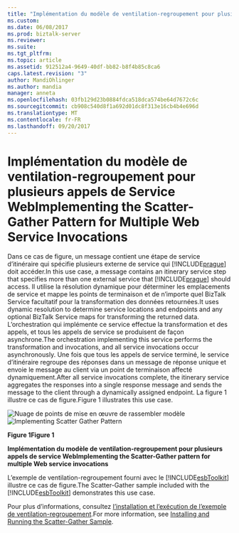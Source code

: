 ```yaml
---
title: "Implémentation du modèle de ventilation-regroupement pour plusieurs appels de Service Web | Documents Microsoft"
ms.custom: 
ms.date: 06/08/2017
ms.prod: biztalk-server
ms.reviewer: 
ms.suite: 
ms.tgt_pltfrm: 
ms.topic: article
ms.assetid: 912512a4-9649-40df-bb82-b8f4b85c8ca6
caps.latest.revision: "3"
author: MandiOhlinger
ms.author: mandia
manager: anneta
ms.openlocfilehash: 03fb129d23b0884fdca518dca574be64d7672c6c
ms.sourcegitcommit: cb908c540d8f1a692d01dc8f313e16cb4b4e696d
ms.translationtype: MT
ms.contentlocale: fr-FR
ms.lasthandoff: 09/20/2017
---
```

# <a name="implementing-the-scatter-gather-pattern-for-multiple-web-service-invocations"></a><span data-ttu-id="5b5a4-102">Implémentation du modèle de ventilation-regroupement pour plusieurs appels de Service Web</span><span class="sxs-lookup"><span data-stu-id="5b5a4-102">Implementing the Scatter-Gather Pattern for Multiple Web Service Invocations</span></span>
<span data-ttu-id="5b5a4-103">Dans ce cas de figure, un message contient une étape de service d’itinéraire qui spécifie plusieurs externe de service qui [!INCLUDE[prague](../includes/prague-md.md)] doit accéder.</span><span class="sxs-lookup"><span data-stu-id="5b5a4-103">In this use case, a message contains an itinerary service step that specifies more than one external service that [!INCLUDE[prague](../includes/prague-md.md)] should access.</span></span> <span data-ttu-id="5b5a4-104">Il utilise la résolution dynamique pour déterminer les emplacements de service et mappe les points de terminaison et de n’importe quel BizTalk Service facultatif pour la transformation des données retournées.</span><span class="sxs-lookup"><span data-stu-id="5b5a4-104">It uses dynamic resolution to determine service locations and endpoints and any optional BizTalk Service maps for transforming the returned data.</span></span> <span data-ttu-id="5b5a4-105">L’orchestration qui implémente ce service effectue la transformation et des appels, et tous les appels de service se produisent de façon asynchrone.</span><span class="sxs-lookup"><span data-stu-id="5b5a4-105">The orchestration implementing this service performs the transformation and invocations, and all service invocations occur asynchronously.</span></span> <span data-ttu-id="5b5a4-106">Une fois que tous les appels de service terminé, le service d’itinéraire regroupe des réponses dans un message de réponse unique et envoie le message au client via un point de terminaison affecté dynamiquement.</span><span class="sxs-lookup"><span data-stu-id="5b5a4-106">After all service invocations complete, the itinerary service aggregates the responses into a single response message and sends the message to the client through a dynamically assigned endpoint.</span></span> <span data-ttu-id="5b5a4-107">La figure 1 illustre ce cas de figure.</span><span class="sxs-lookup"><span data-stu-id="5b5a4-107">Figure 1 illustrates this use case.</span></span>  
  
 <span data-ttu-id="5b5a4-108">![Nuage de points de mise en œuvre de rassembler modèle](../esb-toolkit/media/ch3-implementingscatter.gif "Ch3-ImplementingScatter")</span><span class="sxs-lookup"><span data-stu-id="5b5a4-108">![Implementing Scatter Gather Pattern](../esb-toolkit/media/ch3-implementingscatter.gif "Ch3-ImplementingScatter")</span></span>  
  
 <span data-ttu-id="5b5a4-109">**Figure 1**</span><span class="sxs-lookup"><span data-stu-id="5b5a4-109">**Figure 1**</span></span>  
  
 <span data-ttu-id="5b5a4-110">**Implémentation du modèle de ventilation-regroupement pour plusieurs appels de service Web**</span><span class="sxs-lookup"><span data-stu-id="5b5a4-110">**Implementing the Scatter-Gather pattern for multiple Web service invocations**</span></span>  
  
 <span data-ttu-id="5b5a4-111">L’exemple de ventilation-regroupement fourni avec le [!INCLUDE[esbToolkit](../includes/esbtoolkit-md.md)] illustre ce cas de figure.</span><span class="sxs-lookup"><span data-stu-id="5b5a4-111">The Scatter-Gather sample included with the [!INCLUDE[esbToolkit](../includes/esbtoolkit-md.md)] demonstrates this use case.</span></span>  
  
 <span data-ttu-id="5b5a4-112">Pour plus d’informations, consultez [l’installation et l’exécution de l’exemple de ventilation-regroupement](../esb-toolkit/installing-and-running-the-scatter-gather-sample.md).</span><span class="sxs-lookup"><span data-stu-id="5b5a4-112">For more information, see [Installing and Running the Scatter-Gather Sample](../esb-toolkit/installing-and-running-the-scatter-gather-sample.md).</span></span>